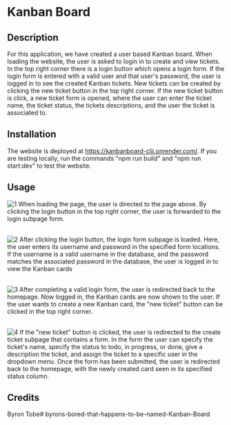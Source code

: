 # Kanban Board

## Description

For this application, we have created a user based Kanban board. When loading the website, the user is asked to login in to create and view tickets. In the top right corner there is a login button which opens a login form. If the login form is entered with a valid user and that user's password, the user is logged in to see the created Kanban tickets. New tickets can be created by clicking the new ticket button in the top right corner. If the new ticket button is click, a new ticket form is opened, where the user can enter the ticket name, the ticket status, the tickets descriptions, and the user the ticket is associated to.

## Installation

The website is deployed at https://kanbanboard-cljj.onrender.com/. 
If you are testing locally, run the commands "npm run build" and "npm run start:dev" to test the website.

## Usage
![1](assets/1.PNG)
When loading the page, the user is directed to the page above. By clicking the login button in the top right corner, the user is forwarded to the login subpage form.<br><br>

![2](assets/2.PNG)
After clicking the login button, the login form subpage is loaded. Here, the user enters its username and password in the specified form locations. If the username is a valid username in the database, and the password matches the associated password in the database, the user is logged in to view the Kanban cards<br><br>

![3](assets/3.PNG)
After completing a valid login form, the user is redirected back to the homepage. Now logged in, the Kanban cards are now shown to the user. If the user wants to create a new Kanban card, the "new ticket" button can be clicked in the top right corner. 
<br><br>

![4](assets/4.PNG)
If the "new ticket" button is clicked, the user is redirected to the create ticket subpage that contains a form. In the form the user can specify the ticket's name, specify the status to todo, in progress, or done, give a description the ticket, and assign the ticket to a specific user in the dropdown menu. Once the form has been submitted, the user is redirected back to the homepage, with the newly created card seen in its specified status column.
## Credits

Byron Tobe# byrons-bored-that-happens-to-be-named-Kanban-Board
